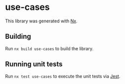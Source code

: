 # use-cases

This library was generated with [Nx](https://nx.dev).

## Building

Run `nx build use-cases` to build the library.

## Running unit tests

Run `nx test use-cases` to execute the unit tests via [Jest](https://jestjs.io).
